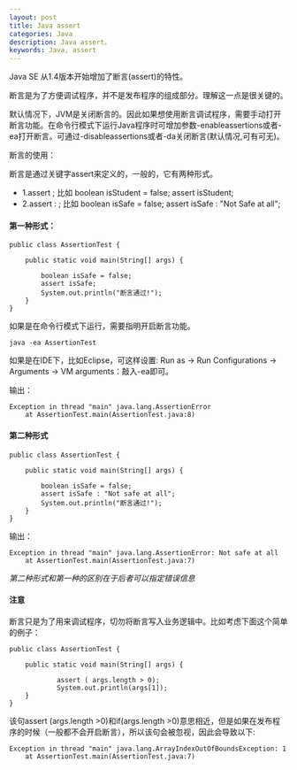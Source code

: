 ```yaml
---
layout: post
title: Java assert
categories: Java
description: Java assert。
keywords: Java, assert
---
```



Java SE 从1.4版本开始增加了断言(assert)的特性。

断言是为了方便调试程序，并不是发布程序的组成部分。理解这一点是很关键的。

默认情况下，JVM是关闭断言的。因此如果想使用断言调试程序，需要手动打开断言功能。在命令行模式下运行Java程序时可增加参数-enableassertions或者-ea打开断言。可通过-disableassertions或者-da关闭断言(默认情况,可有可无)。

断言的使用：

断言是通过关键字assert来定义的，一般的，它有两种形式。

- 1.assert <bool expression>;  比如     boolean isStudent = false; assert isStudent;
- 2.assert <bool expression> : <message>;    比如  boolean isSafe = false;  assert isSafe : "Not Safe at all";

#### 第一种形式：

```
public class AssertionTest {  
  
    public static void main(String[] args) {  
          
        boolean isSafe = false;  
        assert isSafe;  
        System.out.println("断言通过!");  
    }  
}  
```

如果是在命令行模式下运行，需要指明开启断言功能。

```
java -ea AssertionTest  
```

如果是在IDE下，比如Eclipse，可这样设置: Run as -> Run Configurations -> Arguments -> VM arguments：敲入-ea即可。

输出：

```
Exception in thread "main" java.lang.AssertionError  
    at AssertionTest.main(AssertionTest.java:8)  
```

#### 第二种形式

```
public class AssertionTest {  
  
    public static void main(String[] args) {  
          
        boolean isSafe = false;  
        assert isSafe : "Not safe at all";  
        System.out.println("断言通过!");  
    }  
}  
```

输出：

```
Exception in thread "main" java.lang.AssertionError: Not safe at all  
    at AssertionTest.main(AssertionTest.java:7)  
```

*第二种形式和第一种的区别在于后者可以指定错误信息*

#### 注意

断言只是为了用来调试程序，切勿将断言写入业务逻辑中。比如考虑下面这个简单的例子：

```
public class AssertionTest {  
  
    public static void main(String[] args) {  
          
            assert ( args.length > 0);  
            System.out.println(args[1]);  
    }  
}  
```

该句assert (args.length >0)和if(args.length >0)意思相近，但是如果在发布程序的时候（一般都不会开启断言），所以该句会被忽视，因此会导致以下:

```
Exception in thread "main" java.lang.ArrayIndexOutOfBoundsException: 1  
    at AssertionTest.main(AssertionTest.java:7)  
```

